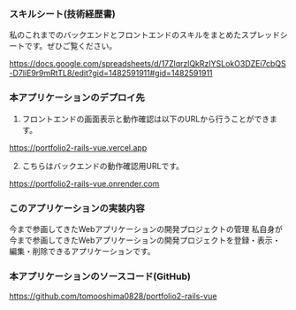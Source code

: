 ### スキルシート(技術経歴書)
私のこれまでのバックエンドとフロントエンドのスキルをまとめたスプレッドシートです。ぜひご覧ください。

https://docs.google.com/spreadsheets/d/17ZlqrzlQkRzIYSLokO3DZEi7cbQS-D7liE9r9mRtTL8/edit?gid=1482591911#gid=1482591911

### 本アプリケーションのデプロイ先
1. フロントエンドの画面表示と動作確認は以下のURLから行うことができます。

https://portfolio2-rails-vue.vercel.app

2. こちらはバックエンドの動作確認用URLです。

https://portfolio2-rails-vue.onrender.com

### このアプリケーションの実装内容
今まで参画してきたWebアプリケーションの開発プロジェクトの管理
私自身が今まで参画してきたWebアプリケーションの開発プロジェクトを登録・表示・編集・削除できるアプリケーションです。

### 本アプリケーションのソースコード(GitHub)

https://github.com/tomooshima0828/portfolio2-rails-vue
